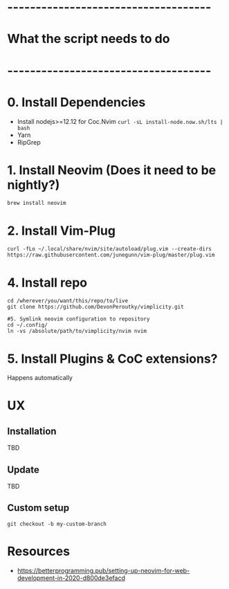 # ------------------------------------
# What the script needs to do
# ------------------------------------

# 0. Install Dependencies
- Install nodejs>=12.12 for Coc.Nvim `curl -sL install-node.now.sh/lts | bash`
- Yarn
- RipGrep

# 1. Install Neovim (Does it need to be nightly?)
```
brew install neovim
```

# 2. Install Vim-Plug
```
curl -fLo ~/.local/share/nvim/site/autoload/plug.vim --create-dirs https://raw.githubusercontent.com/junegunn/vim-plug/master/plug.vim
```

# 4. Install repo
```
cd /wherever/you/want/this/repo/to/live
git clone https://github.com/DevonPeroutky/vimplicity.git

#5. Symlink neovim configuration to repository
cd ~/.config/
ln -vs /absolute/path/to/vimplicity/nvim nvim
```

# 5. Install Plugins & CoC extensions?
Happens automatically

# UX
## Installation
TBD

## Update
TBD

## Custom setup
```
git checkout -b my-custom-branch
```



# Resources
- https://betterprogramming.pub/setting-up-neovim-for-web-development-in-2020-d800de3efacd

